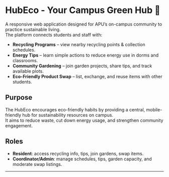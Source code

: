 # HubEco - Your Campus Green Hub 🌱

A responsive web application designed for APU’s on-campus community to practice sustainable living.  
The platform connects students and staff with:

- **Recycling Programs** – view nearby recycling points & collection schedules.
- **Energy Tips** – learn simple actions to reduce energy use in dorms and classrooms.
- **Community Gardening** – join garden projects, share tips, and track available plots.
- **Eco-Friendly Product Swap** – list, exchange, and reuse items with other students.

## Purpose
The HubEco encourages eco-friendly habits by providing a central, mobile-friendly hub for sustainability resources on campus.  
It aims to reduce waste, cut down energy usage, and strengthen community engagement.

## Roles
- **Resident**: access recycling info, tips, join gardens, swap items.  
- **Coordinator/Admin**: manage schedules, tips, garden capacity, and moderate swap listings.

---
